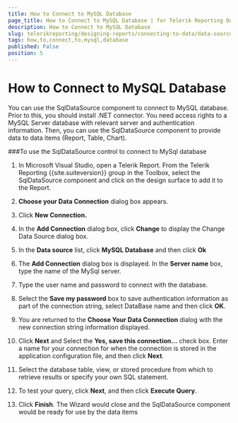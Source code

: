 ```yaml
---
title: How to Connect to MySQL Database
page_title: How to Connect to MySQL Database | for Telerik Reporting Documentation
description: How to Connect to MySQL Database
slug: telerikreporting/designing-reports/connecting-to-data/data-source-components/sqldatasource-component/-how-to/how-to-connect-to-mysql-database
tags: how,to,connect,to,mysql,database
published: False
position: 5
---
```


# How to Connect to MySQL Database



You can use the SqlDataSource component to connect to MySQL        database. Prior to this, you should install .NET connector. You need access        rights to a MySQL Server database with relevant server and authentication        information. Then, you can use the SqlDataSource component to provide data        to data items (Report, Table, Chart).

###To use the SqlDataSource control to connect to MySql database

1. In Microsoft Visual Studio, open a Telerik Report. From the              Telerik Reporting {{site.suiteversion}} group in the Toolbox, select the              SqlDataSource component and click on the design surface to add it              to the Report.

1. __Choose your Data Connection__ dialog box              appears.

1. Click __New Connection.__

1. In the __Add Connection__ dialog box,              click __Change__ to display the Change Data              Source dialog box.

1. In the __Data source__ list, click __MySQL              Database__ and then click __Ok__

1. The __Add Connection__ dialog box is displayed.              In the __Server name__ box, type the name of the MySql server.

1. Type the user name and password to connect with the database.

1. Select the __Save my password__ box to save              authentication information as part of the connection string, select              DataBase name and then click __OK__.

1. You are returned to the __Choose Your Data Connection__              dialog with the new connection string information displayed.

1. Click __Next__ and Select the __Yes, save this connection…__ check box.             Enter a name for your connection for when the connection is stored in              the application configuration file, and then click __Next__.

1. Select the database table, view, or stored procedure from              which to retrieve results or specify your own SQL statement. 

1. To test your query, click __Next__, and              then click __Execute Query__.

1. Click __Finish__. The Wizard would close              and the SqlDataSource component would be ready for use by the data items
